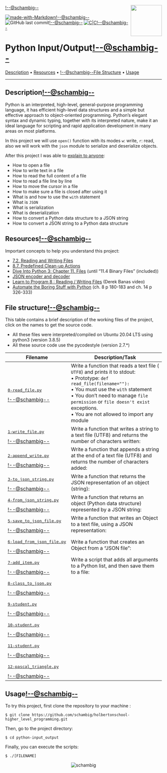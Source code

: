 <img align='right' src='https://user-images.githubusercontent.com/5713670/87202985-820dcb80-c2b6-11ea-9f56-7ec461c497c3.gif' width='100'><!--@schambig-->

[![made-with-Markdown](https://img.shields.io/badge/Made%20with-Markdown-1f425f.svg)](http://commonmark.org)<!--@schambig-->
![GitHub last commit](https://img.shields.io/github/last-commit/schambig/holbertonschool-higher_level_programming)<!--@schambig-->
[![C|C](https://img.shields.io/badge/Repo-00%20commits-orange.svg)](https://sourcerer.io/schambig)<!--@schambig-->

# Python Input/Output<!--@schambig-->

[Description](#description) • [Resources](#resources) • <!--@schambig-->[File Structure](#file-structure) • [Usage](#usage)

---

## Description<!--@schambig-->

Python is an interpreted, high-level, general-purpose programming language, it has efficient high-level data structures and a simple but effective approach to object-oriented programming. Python’s elegant syntax and dynamic typing, together with its interpreted nature, make it an ideal language for scripting and rapid application development in many areas on most platforms.

In this project we will use `open()` function with its modes `w`: write, `r`: read, also we will work with the `json` module to serialize and deserialize objects.

After this project I was able to [explain to anyone](https://fs.blog/feynman-learning-technique/):

* How to open a file
* How to write text in a file
* How to read the full content of a file
* How to read a file line by line
* How to move the cursor in a file
* How to make sure a file is closed after using it
* What is and how to use the `with` statement
* What is `JSON`
* What is serialization
* What is deserialization
* How to convert a Python data structure to a JSON string
* How to convert a JSON string to a Python data structure

## Resources<!--@schambig-->

Important concepts to help you understand this project:

* [7.2. Reading and Writing Files](https://docs.python.org/3/tutorial/inputoutput.html#reading-and-writing-files)
* [8.7. Predefined Clean-up Actions](https://docs.python.org/3/tutorial/errors.html#predefined-clean-up-actions)
* [Dive Into Python 3: Chapter 11. Files](https://histo.ucsf.edu/BMS270/diveintopython3-r802.pdf) (until “11.4 Binary Files” (included))
* [JSON encoder and decoder](https://docs.python.org/3/library/json.html)
* [Learn to Program 8 : Reading / Writing Files](https://www.youtube.com/watch?v=EukxMIsNeqU) (Derek Banas video)
* [Automate the Boring Stuff with Python](https://automatetheboringstuff.com/) (ch. 8 p 180-183 and ch. 14 p 326-333)


## File structure<!--@schambig-->

This table contains a brief description of the working files of the project, click on the names to get the source code.

* All these files were interpreted/compiled on Ubuntu 20.04 LTS using python3 (version 3.8.5)
* All these source code use the pycodestyle (version 2.7.*)

| Filename | Description/Task |
| --- | --- |
| <pre>[0-read_file.py](0-read_file.py)</pre><!--@schambig--> | Write a function that reads a text file (` UTF8`) and prints it to stdout:<br>• Prototype: `def read_file(filename=""):`<br>• You must use the `with` statement<br>• You don’t need to manage `file permission` or `file doesn't exist` exceptions.<br>• You are not allowed to import any module |
| <pre>[1-write_file.py](1-write_file.py)</pre><!--@schambig--> | Write a function that writes a string to a text file (UTF8) and returns the number of characters written: |
| <pre>[2-append_write.py](2-append_write.py)</pre><!--@schambig--> | Write a function that appends a string at the end of a text file (UTF8) and returns the number of characters added: |
| <pre>[3-to_json_string.py](3-to_json_string.py)</pre><!--@schambig--> | Write a function that returns the JSON representation of an object (string): |
| <pre>[4-from_json_string.py](4-from_json_string.py)</pre><!--@schambig--> | Write a function that returns an object (Python data structure) represented by a JSON string: |
| <pre>[5-save_to_json_file.py](5-save_to_json_file.py)</pre><!--@schambig--> | Write a function that writes an Object to a text file, using a JSON representation: | 
| <pre>[6-load_from_json_file.py](6-load_from_json_file.py)</pre><!--@schambig--> | Write a function that creates an Object from a “JSON file”: |
| <pre>[7-add_item.py](7-add_item.py)</pre><!--@schambig--> | Write a script that adds all arguments to a Python list, and then save them to a file: |
| <pre>[8-class_to_json.py](8-class_to_json.py)</pre><!--@schambig--> |  |
| <pre>[9-student.py](9-student.py)</pre><!--@schambig--> |  |
| <pre>[10-student.py](10-student.py)</pre><!--@schambig--> |  |
| <pre>[11-student.py](11-student.py)</pre><!--@schambig--> |  |
| <pre>[12-pascal_triangle.py](12-pascal_triangle.py)</pre><!--@schambig--> |  |
<!-- <pre><br><br></pre> • <br>•-->

## Usage<!--@schambig-->

To try this project, first clone the repository to your machine :

```
$ git clone https://github.com/schambig/holbertonschool-higher_level_programming.git
```

Then, go to the project directory:

```
$ cd python-input_output
```

Finally, you can execute the scripts:

```
$ ./[FILENAME]
```


<p align="center">
  <img alt="schambig" src="https://capsule-render.vercel.app/api?type=waving&color=gradient&height=60&section=footer"/>
</p>
